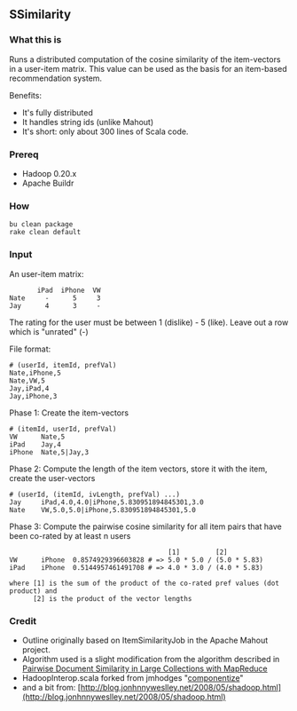 ## SSimilarity

### What this is 

Runs a distributed computation of the cosine similarity of the item-vectors in a
user-item matrix.  This value can be used as the basis for an item-based
recommendation system.

Benefits:

* It's fully distributed
* It handles string ids (unlike Mahout)
* It's short: only about 300 lines of Scala code.

### Prereq

* Hadoop 0.20.x
* Apache Buildr

### How

    bu clean package
    rake clean default

### Input

An user-item matrix:

           iPad  iPhone  VW
    Nate     -      5     3
    Jay      4      3     - 

The rating for the user must be between 1 (dislike) - 5 (like). Leave out a row which is "unrated" (-) 

File format:

    # (userId, itemId, prefVal)
    Nate,iPhone,5
    Nate,VW,5
    Jay,iPad,4
    Jay,iPhone,3

Phase 1: Create the item-vectors
  
    # (itemId, userId, prefVal)
    VW      Nate,5
    iPad    Jay,4
    iPhone  Nate,5|Jay,3

Phase 2: Compute the length of the item vectors, store it with the item, create the user-vectors 

    # (userId, (itemId, ivLength, prefVal) ...)
    Jay     iPad,4.0,4.0|iPhone,5.830951894845301,3.0
    Nate    VW,5.0,5.0|iPhone,5.830951894845301,5.0

Phase 3: Compute the pairwise cosine similarity for all item pairs that have been co-rated by at least n users 

                                            [1]         [2]
    VW      iPhone  0.8574929396603828 # => 5.0 * 5.0 / (5.0 * 5.83)
    iPad    iPhone  0.5144957461491708 # => 4.0 * 3.0 / (4.0 * 5.83) 

    where [1] is the sum of the product of the co-rated pref values (dot product) and 
          [2] is the product of the vector lengths 

### Credit

* Outline originally based on ItemSimilarityJob in the Apache Mahout project. 
* Algorithm used is a slight modification from the algorithm described in 
  [Pairwise Document Similarity in Large Collections with MapReduce](http://www.umiacs.umd.edu/~jimmylin/publications/Elsayed_etal_ACL2008_short.pdf)
* HadoopInterop.scala forked from jmhodges "[componentize](http://github.com/jmhodges/componentize)" 
* and a bit from: [http://blog.jonhnnyweslley.net/2008/05/shadoop.html](http://blog.jonhnnyweslley.net/2008/05/shadoop.html)

